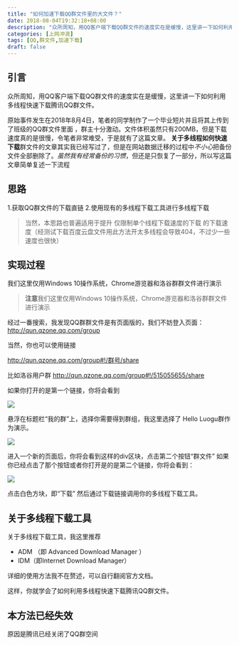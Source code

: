 ```yaml
---
title: "如何加速下载QQ群文件里的大文件？"
date: 2018-08-04T19:32:18+08:00
description: "众所周知，用QQ客户端下载QQ群文件的速度实在是缓慢，这里讲一下如何利用多线程快速下载腾讯QQ群文件。"
categories: [上网冲浪]
tags: [QQ,群文件,加速下载]
draft: false
---
```

## 引言
众所周知，用QQ客户端下载QQ群文件的速度实在是缓慢，这里讲一下如何利用多线程快速下载腾讯QQ群文件。
<!--more-->
原始事件发生在2018年8月4日，笔者的同学制作了一个毕业短片并且将其上传到了班级的QQ群文件里面 ，群主十分激动。文件体积虽然只有200MB，但是下载速度真的是很慢，令笔者非常难受，于是就有了这篇文章。
**关于多线程如何快速下载**群文件的文章其实我已经写过了，但是在网站数据迁移的过程中*不小心*把备份文件全部删除了。*虽然我有经常备份的习惯*，但还是只恢复了一部分，所以写这篇文章简单复述一下流程
## 思路

1.获取QQ群文件的下载直链
2.使用现有的多线程下载工具进行多线程下载
> 当然，本思路也普遍适用于提升 仅限制单个线程下载速度的下载 的下载速度（经测试下载百度云盘文件用此方法开太多线程会导致404，不过少一些速度也很快）
## 实现过程

我们这里仅用Windows 10操作系统，Chrome游览器和洛谷群群文件进行演示

> **注意**我们这里仅用Windows 10操作系统，Chrome游览器和洛谷群群文件进行演示

经过一番搜索，我发现QQ群群文件是有页面版的，我们不妨登入页面：
<http://qun.qzone.qq.com/group>

当然，你也可以使用链接 

http://qun.qzone.qq.com/group#!/群号/share 

比如洛谷用户群 <http://qun.qzone.qq.com/group#!/515055655/share> 

如果你打开的是第一个链接，你将会看到

![](https://blog.youngzm.com/imgs/qqdownload/HHOOLXDJV902UO2M-1024x270.png)

悬浮在标题栏“我的群”上，选择你需要得到群组，我这里选择了 Hello Luogu群作为演示。

![](https://blog.youngzm.com/imgs/qqdownload/S5BM5G6QB939BVL4.png)

进入一个新的页面后，你将会看到这样的div区块，点击第二个按钮“群文件”
如果你已经点击了那个按钮或者你打开是的是第二个链接，你将会看到：

![](https://blog.youngzm.com/imgs/qqdownload/54LGTXPY6OIW_OLO_WH.png)

点击白色方块，即“下载”
然后通过下载链接调用你的多线程下载工具。
## 关于多线程下载工具
关于多线程下载工具，我这里推荐

- ADM （即 Advanced Download Manager ）
- IDM（即Internet Download Manager）

详细的使用方法我不在赘述，可以自行翻阅官方文档。

这样，你就学会了如何利用多线程快速下载腾讯QQ群文件。


## 本方法已经失效
原因是腾讯已经关闭了QQ群空间